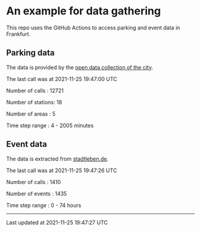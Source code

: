 # An example for data gathering

This repo uses the GitHub Actions to access parking and event data in Frankfurt.

## Parking data
The data is provided by the [open data collection of the city](https://www.offenedaten.frankfurt.de/).

The last call was at 2021-11-25 19:47:00 UTC

Number of calls   : 12721

Number of stations:    18

Number of areas   :     5

Time step range   :     4 -  2005 minutes


## Event data
The data is extracted from [stadtleben.de](https://stadtleben.de/frankfurt/).

The last call was at 2021-11-25 19:47:26 UTC

Number of calls   : 1410

Number of events  : 1435

Time step range   :    0 -   74 hours


----

Last updated at 2021-11-25 19:47:27 UTC
